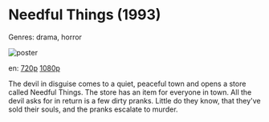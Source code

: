 # Needful Things (1993)

Genres: drama, horror

![poster](http://image.tmdb.org/t/p/w500/hrWPjBPBA4d1O4raq6TE7ugTTIn.jpg)

en:
  [720p](magnet:?xt=urn:btih:FADD5B3222373C40FF66D0C3581A00BE049AB686&tr=udp://glotorrents.pw:6969/announce&tr=udp://tracker.opentrackr.org:1337/announce&tr=udp://torrent.gresille.org:80/announce&tr=udp://tracker.openbittorrent.com:80&tr=udp://tracker.coppersurfer.tk:6969&tr=udp://tracker.leechers-paradise.org:6969&tr=udp://p4p.arenabg.ch:1337&tr=udp://tracker.internetwarriors.net:1337)
  [1080p](magnet:?xt=urn:btih:099A845F77CAE5D1764E34376ACAE0FB7B93AAC9&tr=udp://glotorrents.pw:6969/announce&tr=udp://tracker.opentrackr.org:1337/announce&tr=udp://torrent.gresille.org:80/announce&tr=udp://tracker.openbittorrent.com:80&tr=udp://tracker.coppersurfer.tk:6969&tr=udp://tracker.leechers-paradise.org:6969&tr=udp://p4p.arenabg.ch:1337&tr=udp://tracker.internetwarriors.net:1337)
  


The devil in disguise comes to a quiet, peaceful town and opens a store called Needful Things. The store has an item for everyone in town. All the devil asks for in return is a few dirty pranks. Little do they know, that they've sold their souls, and the pranks escalate to murder.